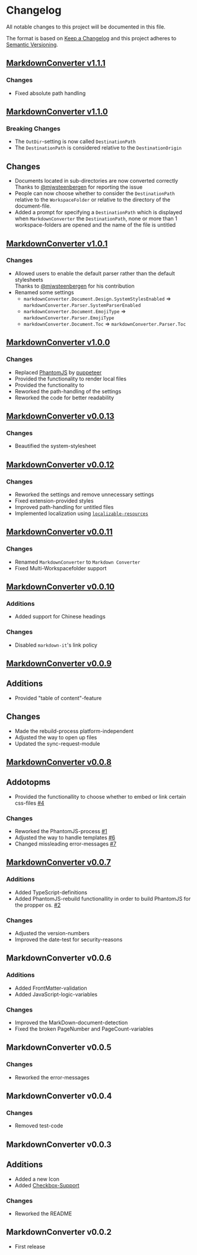 # Changelog
All notable changes to this project will be documented in this file.

The format is based on [Keep a Changelog](http://keepachangelog.com/en/1.0.0/)
and this project adheres to [Semantic Versioning](http://semver.org/spec/v2.0.0.html).

## [MarkdownConverter v1.1.1]
### Changes
  - Fixed absolute path handling

## [MarkdownConverter v1.1.0]
### Breaking Changes
  - The `OutDir`-setting is now called `DestinationPath`
  - The `DestinationPath` is considered relative to the `DestinationOrigin`

## Changes
  - Documents located in sub-directories are now converted correctly  
    Thanks to [@mjwsteenbergen](https://github.com/mjwsteenbergen) for reporting the issue
  - People can now choose whether to consider the `DestinationPath` relative to the `WorkspaceFolder` or relative to the directory of the document-file.
  - Added a prompt for specifying a `DestinationPath` which is displayed when `MarkdownConverter` the `DestinationPath`, none or more than 1 workspace-folders are opened and the name of the file is untitled

## [MarkdownConverter v1.0.1]
### Changes
  - Allowed users to enable the default parser rather than the default stylesheets  
    Thanks to [@mjwsteenbergen](https://github.com/mjwsteenbergen) for his contribution
  - Renamed some settings
    - `markdownConverter.Document.Design.SystemStylesEnabled` => `markdownConverter.Parser.SystemParserEnabled`
    - `markdownConverter.Document.EmojiType` => `markdownConverter.Parser.EmojiType`
    - `markdownConverter.Document.Toc` => `markdownConverter.Parser.Toc`

## [MarkdownConverter v1.0.0]
### Changes
  - Replaced [PhantomJS](http://phantomjs.org/) by [puppeteer](https://github.com/GoogleChrome/puppeteer)
  - Provided the functionality to render local files
  - Provided the functionality to 
  - Reworked the path-handling of the settings
  - Reworked the code for better readability

## [MarkdownConverter v0.0.13]
### Changes
  - Beautified the system-stylesheet

## [MarkdownConverter v0.0.12]
### Changes
  - Reworked the settings and remove unnecessary settings
  - Fixed extension-provided styles
  - Improved path-handling for untitled files
  - Implemented localization using [`localizable-resources`](https://npmjs.org/package/localizable-resources)

## [MarkdownConverter v0.0.11]
### Changes
  - Renamed `MarkdownConverter` to `Markdown Converter`
  - Fixed Multi-Workspacefolder support

## [MarkdownConverter v0.0.10]
### Additions
  - Added support for Chinese headings

### Changes
  - Disabled `markdown-it`'s link policy

## [MarkdownConverter v0.0.9]
## Additions
  - Provided "table of content"-feature

## Changes
  - Made the rebuild-process platform-independent
  - Adjusted the way to open up files
  - Updated the sync-request-module

## [MarkdownConverter v0.0.8]
## Addotopms
  - Provided the functionallity to choose whether to embed or link certain css-files [#4](https://github.com/manuth/MarkdownConverter/issues/4)

### Changes
  - Reworked the PhantomJS-process [#1](https://github.com/manuth/MarkdownConverter/issues/1)
  - Adjusted the way to handle templates [#6](https://github.com/manuth/MarkdownConverter/issues/6)
  - Changed missleading error-messages [#7](https://github.com/manuth/MarkdownConverter/issues/7)

## [MarkdownConverter v0.0.7]
### Additions
  - Added TypeScript-definitions
  - Added PhantomJS-rebuild functionallity in order to build PhantomJS for the propper os. [#2](https://github.com/manuth/MarkdownConverter/issues/2)

### Changes
  - Adjusted the version-numbers
  - Improved the date-test for security-reasons

## MarkdownConverter v0.0.6
### Additions
  - Added FrontMatter-validation
  - Added JavaScript-logic-variables

### Changes
  - Improved the MarkDown-document-detection
  - Fixed the broken PageNumber and PageCount-variables

## MarkdownConverter v0.0.5
### Changes
  - Reworked the error-messages

## MarkdownConverter v0.0.4
### Changes
  - Removed test-code

## MarkdownConverter v0.0.3
## Additions
  - Added a new Icon
  - Added [Checkbox-Support](https://www.npmjs.com/package/markdown-it-checkbox)

### Changes
  - Reworked the README

## MarkdownConverter v0.0.2
  - First release

<!--- References -->
[MarkdownConverter v1.1.1]: https://github.com/manuth/MarkdownConverter/compare/v1.1.0...v1.1.1
[MarkdownConverter v1.1.0]: https://github.com/manuth/MarkdownConverter/compare/v1.0.1...v1.1.0
[MarkdownConverter v1.0.1]: https://github.com/manuth/MarkdownConverter/compare/v1.0.0...v1.0.1
[MarkdownConverter v1.0.0]: https://github.com/manuth/MarkdownConverter/compare/v0.0.13...v1.0.0
[MarkdownConverter v0.0.13]: https://github.com/manuth/MarkdownConverter/compare/v0.0.12...v0.0.13
[MarkdownConverter v0.0.12]: https://github.com/manuth/MarkdownConverter/compare/v0.0.11...v0.0.12
[MarkdownConverter v0.0.11]: https://github.com/manuth/MarkdownConverter/compare/v0.0.10...v0.0.11
[MarkdownConverter v0.0.10]: https://github.com/manuth/MarkdownConverter/compare/v0.0.9...v0.0.10
[MarkdownConverter v0.0.9]: https://github.com/manuth/MarkdownConverter/compare/v0.0.8...v0.0.9
[MarkdownConverter v0.0.8]: https://github.com/manuth/MarkdownConverter/compare/v0.0.7...v0.0.8
[MarkdownConverter v0.0.7]: https://github.com/manuth/MarkdownConverter/compare/v0.0.4...v0.0.7
